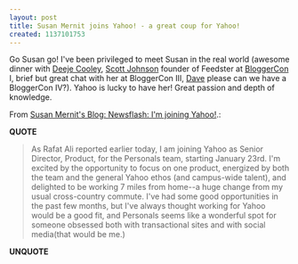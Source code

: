 ```yaml
---
layout: post
title: Susan Mernit joins Yahoo! - a great coup for Yahoo!
created: 1137101753
---
```

<p>Go Susan go! I've been privileged to meet Susan in the real world (awesome dinner with <a href="http://blog.deeje.tv/">Deeje Cooley</a>, <a href="http://fuzzyblog.com/">Scott Johnson</a> founder of Feedster at <a href="http://www.bloggercon.org/">BloggerCon</a> I, brief but great chat with her at BloggerCon III, <a href="http://scripting.com/">Dave</a> please can we have a BloggerCon IV?). Yahoo is lucky to have her! Great passion and depth of knowledge. </p> <p>From <a href="http://susanmernit.blogspot.com/2006/01/newsflash-im-joining-yahoo.html">Susan Mernit's Blog: Newsflash: I'm joining Yahoo!</a>.:</p> <p><strong>QUOTE</strong></p><blockquote><p>As Rafat Ali reported earlier today, I am joining Yahoo as Senior Director, Product, for the Personals team, starting January 23rd. I'm excited by the opportunity to focus on one product, energized by both the team and the general Yahoo ethos (and campus-wide talent), and delighted to be working 7 miles from home--a huge change from my usual cross-country commute. I've had some good opportunities in the past few months, but I've always thought working for Yahoo would be a good fit, and Personals seems like a wonderful spot for someone obsessed both with transactional sites and with social media(that would be me.) </p></blockquote><p><strong>UNQUOTE</strong></p>  
